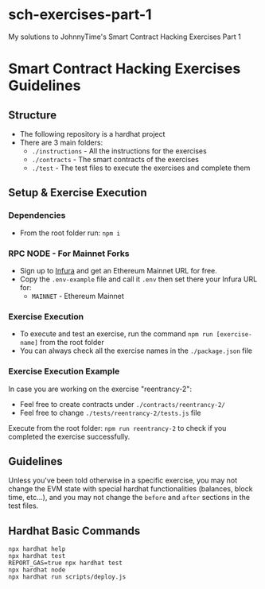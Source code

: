 # sch-exercises-part-1

My solutions to JohnnyTime's Smart Contract Hacking Exercises Part 1

# Smart Contract Hacking Exercises Guidelines

## Structure

* The following repository is a hardhat project
* There are 3 main folders:
  * `./instructions` - All the instructions for the exercises
  * `./contracts` - The smart contracts of the exercises
  * `./test` - The test files to execute the exercises and complete them

## Setup & Exercise Execution

### Dependencies

* From the root folder run: `npm i`

### RPC NODE - For Mainnet Forks

* Sign up to [Infura](https://infura.io/dashboard) and get an Ethereum Mainnet URL for free.
* Copy the `.env-example` file and call it `.env` then set there your Infura URL for:
  * `MAINNET` - Ethereum Mainnet

### Exercise Execution

* To execute and test an exercise, run the command `npm run [exercise-name]` from the root folder
* You can always check all the exercise names in the `./package.json` file

### Exercise Execution Example

In case you are working on the exercise "reentrancy-2":

* Feel free to create contracts under `./contracts/reentrancy-2/`
* Feel free to change `./tests/reentrancy-2/tests.js` file

Execute from the root folder: `npm run reentrancy-2` to check if you completed the exercise successfully.

## Guidelines

Unless you've been told otherwise in a specific exercise, you may not change the EVM state with special hardhat functionalities (balances, block time, etc...), and you may not change the `before` and `after` sections in the test files.

## Hardhat Basic Commands

```shell
npx hardhat help
npx hardhat test
REPORT_GAS=true npx hardhat test
npx hardhat node
npx hardhat run scripts/deploy.js
```
